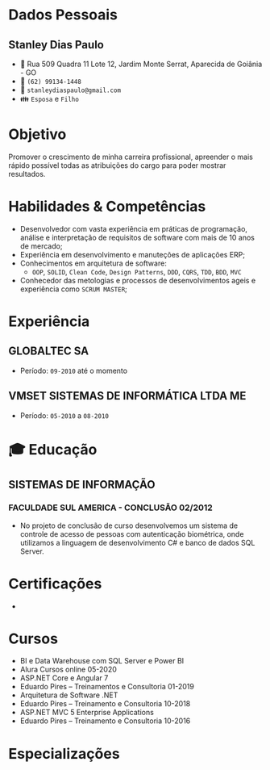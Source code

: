 # Dados Pessoais
## Stanley Dias Paulo 
* :triangular_flag_on_post: Rua 509 Quadra 11 Lote 12, Jardim Monte Serrat, Aparecida de Goiânia - GO
* :iphone: `(62) 99134-1448`
* :email: `stanleydiaspaulo@gmail.com`
* :family: `Esposa` e `Filho`

# Objetivo
Promover o crescimento de minha carreira profissional, apreender o mais rápido possível todas as atribuições do cargo para poder mostrar resultados.

# Habilidades & Competências
* Desenvolvedor com vasta experiência em práticas de programação, análise e interpretação de requisitos de software com mais de 10 anos de mercado;
* Experiência em desenvolvimento e manuteções de aplicações ERP;
* Conhecimentos em arquitetura de software:
    * `OOP`, `SOLID`, `Clean Code`, `Design Patterns`, `DDD`, `CQRS`, `TDD`, `BDD`, `MVC`
* Conhecedor das metologias e processos de desenvolvimentos ageis e experiência como `SCRUM MASTER`;

# Experiência
## GLOBALTEC SA
* Período: `09-2010` até o momento

## VMSET SISTEMAS DE INFORMÁTICA LTDA ME
* Período: `05-2010` a `08-2010`

# :mortar_board: Educação
## SISTEMAS DE INFORMAÇÃO
### FACULDADE SUL AMERICA - CONCLUSÃO 02/2012
* No projeto de conclusão de curso desenvolvemos um sistema de controle de acesso de pessoas com autenticação biométrica, onde utilizamos a linguagem de desenvolvimento C# e banco de dados SQL Server.

# Certificações
*

# Cursos
* BI e Data Warehouse com SQL Server e Power BI 
* Alura Cursos online 05-2020
* ASP.NET Core e Angular 7 
* Eduardo Pires – Treinamentos e Consultoria 01-2019
* Arquitetura de Software .NET
* Eduardo Pires – Treinamento e Consultoria 10-2018
* ASP.NET MVC 5 Enterprise Applications 
* Eduardo Pires – Treinamento e Consultoria 10-2016

# Especializações
